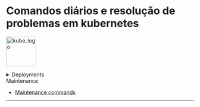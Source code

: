 # Comandos diários e resolução de problemas em kubernetes

<p align="left"><img src="https://www.vectorlogo.zone/logos/kubernetes/kubernetes-icon.svg" width="80" alt="kube_logo"></p>

<details>

<summary>Deployments</summary>

- [Deployment commands](deployments/README.md#deployment-commands)

</details>

<summary>Maintenance</summary>

- [Maintenance commands](maintenance/README.md#maintenance-commands)

</details>

---